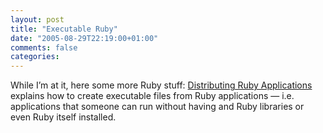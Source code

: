 ```yaml
---
layout: post
title: "Executable Ruby"
date: "2005-08-29T22:19:00+01:00"
comments: false
categories: 
---
```


<p>While I&#8217;m at it, here some more Ruby stuff: <a href="http://www.erikveen.dds.nl/distributingrubyapplications/index.html">Distributing Ruby Applications</a> explains how to create executable files from Ruby applications &#8212; i.e. applications that someone can run without having and Ruby libraries or even Ruby itself installed.</p>


